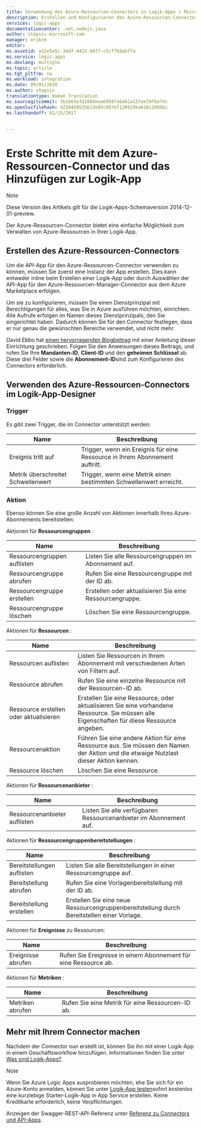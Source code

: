 ```yaml
---
title: Verwendung des Azure-Ressourcen-Connectors in Logik-Apps | Microsoft-Dokumentation
description: Erstellen und Konfigurieren des Azure-Ressourcen-Connectors oder einer API-App und Verwenden in einer Logik-App in Azure App Service
services: logic-apps
documentationcenter: .net,nodejs,java
author: stepsic-microsoft-com
manager: erikre
editor: 
ms.assetid: a32e5a5c-34d7-4422-b0f7-c5cf7b8abffa
ms.service: logic-apps
ms.devlang: multiple
ms.topic: article
ms.tgt_pltfrm: na
ms.workload: integration
ms.date: 09/01/2016
ms.author: stepsic
translationtype: Human Translation
ms.sourcegitcommit: 5b1b65e3d1066bea6958fa6461a157ee39fbe7dc
ms.openlocfilehash: d230450535613e85c607ef120929ea61bc2085bc
ms.lasthandoff: 02/15/2017


---
```

# <a name="get-started-with-the-azure-resource-connector-and-add-it-to-your-logic-app"></a>Erste Schritte mit dem Azure-Ressourcen-Connector und das Hinzufügen zur Logik-App
> [!NOTE]
> Diese Version des Artikels gilt für die Logik-Apps-Schemaversion 2014-12-01-preview.
> 
> 

Der Azure-Ressourcen-Connector bietet eine einfache Möglichkeit zum Verwalten von Azure-Ressourcen in Ihrer Logik-App.

## <a name="create-the-azure-resource-connector"></a>Erstellen des Azure-Ressourcen-Connectors
Um die API-App für den Azure-Ressourcen-Connector verwenden zu können, müssen Sie zuerst eine Instanz der App erstellen. Dies kann entweder inline beim Erstellen einer Logik-App oder durch Auswählen der API-App für den Azure-Ressourcen-Manager-Connector aus dem Azure Marketplace erfolgen.

Um sie zu konfigurieren, müssen Sie einen Dienstprinzipal mit Berechtigungen für alles, was Sie in Azure ausführen möchten, einrichten. Alle Aufrufe erfolgen im Namen dieses Dienstprinzipals, den Sie eingerichtet haben. Dadurch können Sie für den Connector festlegen, dass er nur genau die gewünschten Bereiche verwendet, und nicht mehr.

David Ebbo hat [einen hervorragenden Blogbeitrag](http://blog.davidebbo.com/2014/12/azure-service-principal.html) mit einer Anleitung dieser Einrichtung geschrieben. Folgen Sie den Anweisungen dieses Beitrags, und rufen Sie Ihre **Mandanten-ID**, **Client-ID** und den **geheimen Schlüssel** ab. Diese drei Felder sowie die **Abonnement-ID**sind zum Konfigurieren des Connectors erforderlich.

## <a name="using-the-azure-resource-connector-in-logic-app-designer"></a>Verwenden des Azure-Ressourcen-Connectors im Logik-App-Designer
### <a name="trigger"></a>Trigger
Es gibt zwei Trigger, die im Connector unterstützt werden:

| Name | Beschreibung |
| --- | --- |
| Ereignis tritt auf |Trigger, wenn ein Ereignis für eine Ressource in Ihrem Abonnement auftritt. |
| Metrik überschreitet Schwellenwert |Trigger, wenn eine Metrik einen bestimmten Schwellenwert erreicht. |

### <a name="action"></a>Aktion
Ebenso können Sie eine große Anzahl von Aktionen innerhalb Ihres Azure-Abonnements bereitstellen:

Aktionen für **Ressourcengruppen** :

| Name | Beschreibung |
| --- | --- |
| Ressourcengruppen auflisten |Listen Sie alle Ressourcengruppen im Abonnement auf. |
| Ressourcengruppe abrufen |Rufen Sie eine Ressourcengruppe mit der ID ab. |
| Ressourcengruppe erstellen |Erstellen oder aktualisieren Sie eine Ressourcengruppe. |
| Ressourcengruppe löschen |Löschen Sie eine Ressourcengruppe. |

Aktionen für **Ressourcen** :

| Name | Beschreibung |
| --- | --- |
| Ressourcen auflisten |Listen Sie Ressourcen in Ihrem Abonnement mit verschiedenen Arten von Filtern auf. |
| Ressource abrufen |Rufen Sie eine einzelne Ressource mit der Ressourcen-ID ab. |
| Ressource erstellen oder aktualisieren |Erstellen Sie eine Ressource, oder aktualisieren Sie eine vorhandene Ressource. Sie müssen alle Eigenschaften für diese Ressource angeben. |
| Ressourcenaktion |Führen Sie eine andere Aktion für eine Ressource aus. Sie müssen den Namen der Aktion und die etwaige Nutzlast dieser Aktion  kennen. |
| Ressource löschen |Löschen Sie eine Ressource. |

Aktionen für **Ressourcenanbieter** :

| Name | Beschreibung |
| --- | --- |
| Ressourcenanbieter auflisten |Listen Sie alle verfügbaren Ressourcenanbieter im Abonnement auf. |

Aktionen für **Ressourcengruppenbereitstellungen** :

| Name | Beschreibung |
| --- | --- |
| Bereitstellungen auflisten |Listen Sie alle Bereitstellungen in einer Ressourcengruppe auf. |
| Bereitstellung abrufen |Rufen Sie eine Vorlagenbereitstellung mit der ID ab. |
| Bereitstellung erstellen |Erstellen Sie eine neue Ressourcengruppenbereitstellung durch Bereitstellen einer Vorlage. |

Aktionen für **Ereignisse** zu Ressourcen:

| Name | Beschreibung |
| --- | --- |
| Ereignisse abrufen |Rufen Sie Ereignisse in einem Abonnement für eine Ressource ab. |

Aktionen für **Metriken** :

| Name | Beschreibung |
| --- | --- |
| Metriken abrufen |Rufen Sie eine Metrik für eine Ressourcen-ID ab. |

## <a name="do-more-with-your-connector"></a>Mehr mit Ihrem Connector machen
Nachdem der Connector nun erstellt ist, können Sie ihn mit einer Logik-App in einem Geschäftsworkflow hinzufügen. Informationen finden Sie unter [Was sind Logik-Apps?](../logic-apps/logic-apps-what-are-logic-apps.md).

> [!NOTE]
> Wenn Sie Azure Logic Apps ausprobieren möchten, ehe Sie sich für ein Azure-Konto anmelden, können Sie unter [Logik-App testen](https://azure.microsoft.com/try/app-service/logic/)sofort kostenlos eine kurzlebige Starter-Logik-App in App Service erstellen. Keine Kreditkarte erforderlich, keine Verpflichtungen.
> 
> 

Anzeigen der Swagger-REST-API-Referenz unter [Referenz zu Connectors und API-Apps](http://go.microsoft.com/fwlink/p/?LinkId=529766).

<!--References -->

<!--Links -->
[Creating a Logic app]: app-service-logic-create-a-logic-app.md

